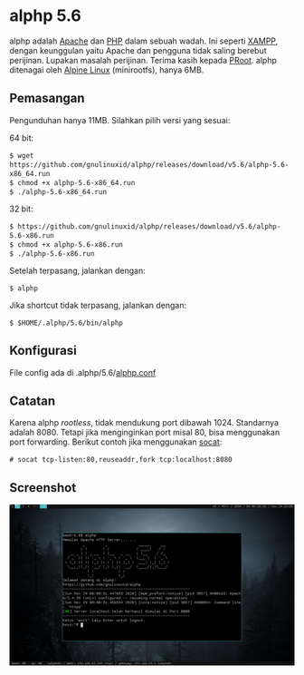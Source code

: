 alphp 5.6
=========
alphp adalah [Apache](https://httpd.apache.org/) dan [PHP](https://www.php.net/) dalam sebuah wadah. Ini seperti [XAMPP](https://www.apachefriends.org/index.html), dengan keunggulan yaitu Apache dan pengguna tidak saling berebut perijinan. Lupakan masalah perijinan. Terima kasih kepada [PRoot](https://proot-me.github.io/). alphp ditenagai oleh [Alpine Linux](https://alpinelinux.org/) (minirootfs), hanya 6MB.

Pemasangan
----------
Pengunduhan hanya 11MB. Silahkan pilih versi yang sesuai:

64 bit:

    $ wget https://github.com/gnulinuxid/alphp/releases/download/v5.6/alphp-5.6-x86_64.run
    $ chmod +x alphp-5.6-x86_64.run
    $ ./alphp-5.6-x86_64.run
32 bit:

    $ https://github.com/gnulinuxid/alphp/releases/download/v5.6/alphp-5.6-x86.run
    $ chmod +x alphp-5.6-x86.run
    $ ./alphp-5.6-x86.run

Setelah terpasang, jalankan dengan:

    $ alphp
Jika shortcut tidak terpasang, jalankan dengan:

    $ $HOME/.alphp/5.6/bin/alphp
Konfigurasi
-----------
File config ada di .alphp/5.6/[alphp.conf](5.6/alphp.conf)

Catatan
-------
Karena alphp *rootless*, tidak mendukung port dibawah 1024. Standarnya adalah 8080. Tetapi jika menginginkan port misal 80, bisa menggunakan port forwarding. Berikut contoh jika menggunakan [socat](https://linux.die.net/man/1/socat):

    # socat tcp-listen:80,reuseaddr,fork tcp:localhost:8080
Screenshot
----------
![alphp](screenshot.png)
